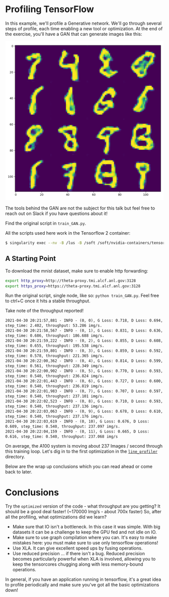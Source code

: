 # Profiling TensorFlow

In this example, we'll profile a Generative network.  We'll go through several steps of profile, each time enabling a new tool or optimization.  At the end of the exercise, you'll have a GAN that can generate images like this:

![Images](images/generated_images.png)

The tools behind the GAN are not the subject for this talk but feel free to reach out on Slack if you have questions about it!

Find the original script in `train_GAN.py`.

All the scripts used here work in the Tensorflow 2 container:

```bash
$ singularity exec --nv -B /lus -B /soft /soft/nvidia-containers/tensorflow2/tf2_22.04-py3.simg bash
```


## A Starting Point

To download the mnist dataset, make sure to enable http forwarding:
```bash
export http_proxy=http://theta-proxy.tmi.alcf.anl.gov:3128
export https_proxy=https://theta-proxy.tmi.alcf.anl.gov:3128
```

Run the original script, single node, like so: `python train_GAN.py`.  Feel free to ctrl+C once it hits a stable throughput.

Take note of the throughput reported!

```
2021-04-30 20:21:57,881 - INFO - (0, 0), G Loss: 0.718, D Loss: 0.694, step_time: 2.402, throughput: 53.286 img/s.
2021-04-30 20:21:58,567 - INFO - (0, 1), G Loss: 0.831, D Loss: 0.636, step_time: 0.686, throughput: 186.688 img/s.
2021-04-30 20:21:59,222 - INFO - (0, 2), G Loss: 0.855, D Loss: 0.608, step_time: 0.655, throughput: 195.538 img/s.
2021-04-30 20:21:59,801 - INFO - (0, 3), G Loss: 0.859, D Loss: 0.592, step_time: 0.578, throughput: 221.365 img/s.
2021-04-30 20:22:00,362 - INFO - (0, 4), G Loss: 0.814, D Loss: 0.599, step_time: 0.561, throughput: 228.349 img/s.
2021-04-30 20:22:00,902 - INFO - (0, 5), G Loss: 0.770, D Loss: 0.593, step_time: 0.540, throughput: 236.824 img/s.
2021-04-30 20:22:01,443 - INFO - (0, 6), G Loss: 0.727, D Loss: 0.600, step_time: 0.540, throughput: 236.819 img/s.
2021-04-30 20:22:01,983 - INFO - (0, 7), G Loss: 0.707, D Loss: 0.597, step_time: 0.540, throughput: 237.101 img/s.
2021-04-30 20:22:02,523 - INFO - (0, 8), G Loss: 0.710, D Loss: 0.593, step_time: 0.540, throughput: 237.136 img/s.
2021-04-30 20:22:03,063 - INFO - (0, 9), G Loss: 0.678, D Loss: 0.610, step_time: 0.540, throughput: 237.176 img/s.
2021-04-30 20:22:03,619 - INFO - (0, 10), G Loss: 0.676, D Loss: 0.609, step_time: 0.540, throughput: 237.097 img/s.
2021-04-30 20:22:04,159 - INFO - (0, 11), G Loss: 0.665, D Loss: 0.616, step_time: 0.540, throughput: 237.068 img/s
```

On average, the A100 system is moving about 237 Images / second through this training loop.  Let's dig in to the first optimization in the [`line_profiler`](https://github.com/argonne-lcf/CompPerfWorkshop-2021/tree/main/09_profiling_frameworks/TensorFlow/line_profiler) directory.

Below are the wrap up conclusions which you can read ahead or come back to later.

# Conclusions

Try the `optimized` version of the code - what throughput are you getting?  It should be a good deal faster! (~170000 Img/s - about 700x faster)  So, after all the profiling, what optimizations did we learn?

 - Make sure that IO isn't a bottleneck.  In this case it was simple.  With big datasets it can be a challenge to keep the GPU fed and not idle on IO.
 - Make sure to use graph compilation where you can.  It's easy to make mistakes here: you must make sure to use only tensorflow operations!
 - Use XLA.  It can give excellent speed ups by fusing operations.
 - Use reduced precision ... if there isn't a bug.  Reduced precision becomes particularly powerful when XLA is involved, allowing you to keep the tensorcores chugging along with less memory-bound operations.

In general, if you have an application running in tensorflow, it's a great idea to profile periodically and make sure you've got all the basic optimizations down!
